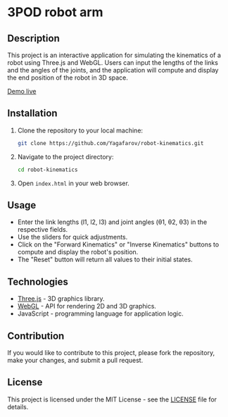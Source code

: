 # 3POD robot arm

## Description

This project is an interactive application for simulating the kinematics of a robot using Three.js and WebGL. Users can input the lengths of the links and the angles of the joints, and the application will compute and display the end position of the robot in 3D space.

[Demo live]()

## Installation

1. Clone the repository to your local machine:

   ```bash
   git clone https://github.com/Yagafarov/robot-kinematics.git
   ```

2. Navigate to the project directory:

   ```bash
   cd robot-kinematics
   ```

3. Open `index.html` in your web browser.

## Usage

- Enter the link lengths (l1, l2, l3) and joint angles (θ1, θ2, θ3) in the respective fields.
- Use the sliders for quick adjustments.
- Click on the "Forward Kinematics" or "Inverse Kinematics" buttons to compute and display the robot's position.
- The "Reset" button will return all values to their initial states.

## Technologies

- [Three.js](https://threejs.org/) - 3D graphics library.
- [WebGL](https://webgl.org/) - API for rendering 2D and 3D graphics.
- JavaScript - programming language for application logic.

## Contribution

If you would like to contribute to this project, please fork the repository, make your changes, and submit a pull request.

## License

This project is licensed under the MIT License - see the [LICENSE](LICENSE) file for details.

